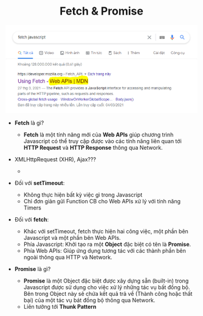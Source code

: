 # <div align="center">Fetch & Promise</div>

<p style="text-align: center"><img src="./fetch.png"></p>

- **Fetch** là gì?

  - **Fetch** là một tính năng mới của **Web APIs** giúp chương trình Javascript có thể truy cập được vào các tính năng liên quan tới **HTTP Request** và **HTTP Response** thông qua Network.

- XMLHttpRequest (XHR), Ajax???

  -

- Đối với **setTimeout**:

  - Không thực hiện bất kỳ việc gì trong Javascript
  - Chỉ đơn giản gửi Function CB cho Web APIs xử lý với tính năng Timers

- Đối với **fetch**:

  - Khác với setTimeout, fetch thực hiện hai công việc, một phần bên Javascript và một phần bên Web APIs.
  - Phía Javascript: Khởi tạo ra một **Object** đặc biệt có tên là **Promise**.
  - Phía Web APIs: Giúp ứng dụng tương tác với các thành phần bên ngoài thông qua HTTP và Network.

- **Promise** là gì?

  - **Promise** là một Object đặc biệt được xây dựng sẵn (built-in) trong Javascript được sử dụng cho việc xử lý những tác vụ bất đồng bộ. Bên trong Object này sẽ chứa kết quả trả về (Thành công hoặc thất bại) của một tác vụ bát đồng bộ thông qua Network.
  - Liên tưởng tới **Thunk Pattern**
